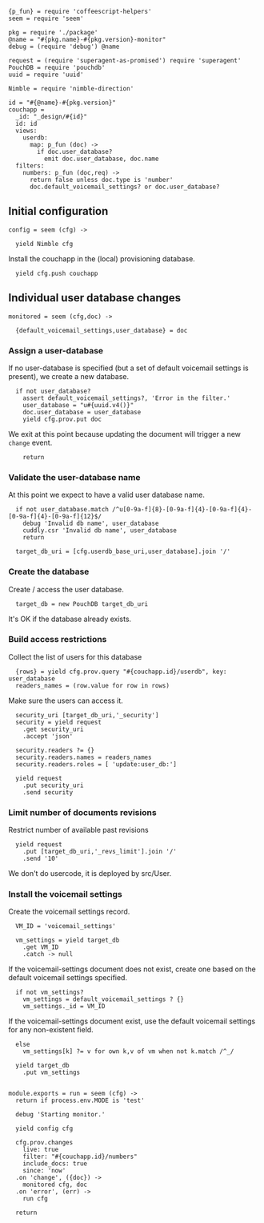     {p_fun} = require 'coffeescript-helpers'
    seem = require 'seem'

    pkg = require './package'
    @name = "#{pkg.name}-#{pkg.version}-monitor"
    debug = (require 'debug') @name

    request = (require 'superagent-as-promised') require 'superagent'
    PouchDB = require 'pouchdb'
    uuid = require 'uuid'

    Nimble = require 'nimble-direction'

    id = "#{@name}-#{pkg.version}"
    couchapp =
      _id: "_design/#{id}"
      id: id
      views:
        userdb:
          map: p_fun (doc) ->
            if doc.user_database?
              emit doc.user_database, doc.name
      filters:
        numbers: p_fun (doc,req) ->
          return false unless doc.type is 'number'
          doc.default_voicemail_settings? or doc.user_database?

Initial configuration
---------------------

    config = seem (cfg) ->

      yield Nimble cfg

Install the couchapp in the (local) provisioning database.

      yield cfg.push couchapp

Individual user database changes
--------------------------------

    monitored = seem (cfg,doc) ->

      {default_voicemail_settings,user_database} = doc

### Assign a user-database

If no user-database is specified (but a set of default voicemail settings is present), we create a new database.

      if not user_database?
        assert default_voicemail_settings?, 'Error in the filter.'
        user_database = "u#{uuid.v4()}"
        doc.user_database = user_database
        yield cfg.prov.put doc

We exit at this point because updating the document will trigger a new `change` event.

        return

### Validate the user-database name

At this point we expect to have a valid user database name.

      if not user_database.match /^u[0-9a-f]{8}-[0-9a-f]{4}-[0-9a-f]{4}-[0-9a-f]{4}-[0-9a-f]{12}$/
        debug 'Invalid db name', user_database
        cuddly.csr 'Invalid db name', user_database
        return

      target_db_uri = [cfg.userdb_base_uri,user_database].join '/'

### Create the database

Create / access the user database.

      target_db = new PouchDB target_db_uri

It's OK if the database already exists.

### Build access restrictions

Collect the list of users for this database

      {rows} = yield cfg.prov.query "#{couchapp.id}/userdb", key: user_database
      readers_names = (row.value for row in rows)

Make sure the users can access it.

      security_uri [target_db_uri,'_security']
      security = yield request
        .get security_uri
        .accept 'json'

      security.readers ?= {}
      security.readers.names = readers_names
      security.readers.roles = [ 'update:user_db:']

      yield request
        .put security_uri
        .send security

### Limit number of documents revisions

Restrict number of available past revisions

      yield request
        .put [target_db_uri,'_revs_limit'].join '/'
        .send '10'

We don't do usercode, it is deployed by src/User.

### Install the voicemail settings

Create the voicemail settings record.

      VM_ID = 'voicemail_settings'

      vm_settings = yield target_db
        .get VM_ID
        .catch -> null

If the voicemail-settings document does not exist, create one based on the default voicemail settings specified.

      if not vm_settings?
        vm_settings = default_voicemail_settings ? {}
        vm_settings._id = VM_ID

If the voicemail-settings document exist, use the default voicemail settings for any non-existent field.

      else
        vm_settings[k] ?= v for own k,v of vm when not k.match /^_/

      yield target_db
        .put vm_settings


    module.exports = run = seem (cfg) ->
      return if process.env.MODE is 'test'

      debug 'Starting monitor.'

      yield config cfg

      cfg.prov.changes
        live: true
        filter: "#{couchapp.id}/numbers"
        include_docs: true
        since: 'now'
      .on 'change', ({doc}) ->
        monitored cfg, doc
      .on 'error', (err) ->
        run cfg

      return
